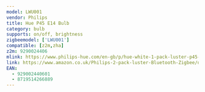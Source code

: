 ```yaml
---
model: LWU001
vendor: Philips
title: Hue P45 E14 Bulb
category: bulb
supports: on/off, brightness
zigbeemodel: ['LWU001']
compatible: [z2m,zha]
z2m: 9290024406
mlink: https://www.philips-hue.com/en-gb/p/hue-white-1-pack-luster-p45-e14/8719514266889
link: https://www.amazon.co.uk/Philips-2-pack-luster-Bluetooth-Zigbee/dp/B08CZVYJH1
EAN: 
  - 929002440601
  - 8719514266889
---
```

